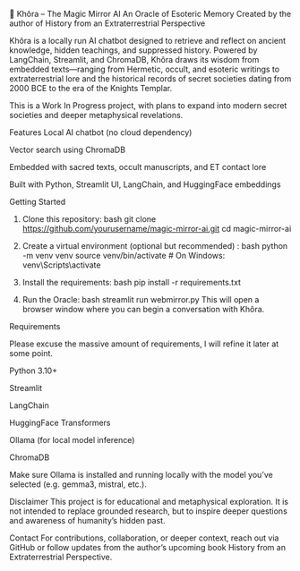 🔮 Khôra – The Magic Mirror AI
An Oracle of Esoteric Memory
Created by the author of History from an Extraterrestrial Perspective

Khôra is a locally run AI chatbot designed to retrieve and reflect on ancient knowledge, hidden teachings, and suppressed history. Powered by LangChain, Streamlit, and ChromaDB, Khôra draws its wisdom from embedded texts—ranging from Hermetic, occult, and esoteric writings to extraterrestrial lore and the historical records of secret societies dating from 2000 BCE to the era of the Knights Templar.

This is a Work In Progress project, with plans to expand into modern secret societies and deeper metaphysical revelations.

Features
Local AI chatbot (no cloud dependency)

Vector search using ChromaDB

Embedded with sacred texts, occult manuscripts, and ET contact lore

Built with Python, Streamlit UI, LangChain, and HuggingFace embeddings

Getting Started

1. Clone this repository: 
bash
git clone https://github.com/yourusername/magic-mirror-ai.git
cd magic-mirror-ai

3. Create a virtual environment (optional but recommended) : 
bash
python -m venv venv
source venv/bin/activate   # On Windows: venv\Scripts\activate

4. Install the requirements: 
bash
pip install -r requirements.txt

5. Run the Oracle: 
bash
streamlit run webmirror.py
This will open a browser window where you can begin a conversation with Khôra.

Requirements

Please excuse the massive amount of requirements, I will refine it later at some point. 

Python 3.10+

Streamlit

LangChain

HuggingFace Transformers

Ollama (for local model inference)

ChromaDB

Make sure Ollama is installed and running locally with the model you’ve selected (e.g. gemma3, mistral, etc.).

Disclaimer
This project is for educational and metaphysical exploration. It is not intended to replace grounded research, but to inspire deeper questions and awareness of humanity’s hidden past.

Contact
For contributions, collaboration, or deeper context, reach out via GitHub or follow updates from the author’s upcoming book History from an Extraterrestrial Perspective.
